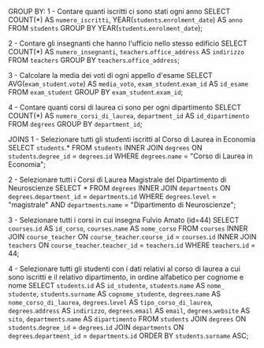 GROUP BY:
1 - Contare quanti iscritti ci sono stati ogni anno
SELECT COUNT(*) AS `numero_iscritti`, YEAR(`students`.`enrolment_date`) AS `anno`
FROM `students`
GROUP BY YEAR(`students`.`enrolment_date`);

2 - Contare gli insegnanti che hanno l'ufficio nello stesso edificio
SELECT COUNT(*) AS `numero_insegnanti`, `teachers`.`office_address` AS `indirizzo`
FROM `teachers`
GROUP BY `teachers`.`office_address`;

3 - Calcolare la media dei voti di ogni appello d'esame
SELECT AVG(`exam_student`.`vote`) AS `media_voto`,
`exam_student`.`exam_id` AS `id_esame`
FROM `exam_student`
GROUP BY `exam_student`.`exam_id`;

4 - Contare quanti corsi di laurea ci sono per ogni dipartimento
SELECT COUNT(*) AS `numero_corsi_di_laurea`,
`department_id` AS `id_dipartimento`
FROM `degrees`
GROUP BY `department_id`;


JOINS
1 - Selezionare tutti gli studenti iscritti al Corso di Laurea in Economia
SELECT `students`.*
FROM `students`
INNER JOIN `degrees`
ON `students`.`degree_id` = `degrees`.`id`
WHERE `degrees`.`name` = "Corso di Laurea in Economia";

2 - Selezionare tutti i Corsi di Laurea Magistrale del Dipartimento di Neuroscienze
SELECT *
FROM `degrees`
INNER JOIN `departments`
ON `degrees`.`department_id` = `departments`.`id`
WHERE `degrees`.`level` = "magistrale"
AND `departments`.`name` = "Dipartimento di Neuroscienze";

3 - Selezionare tutti i corsi in cui insegna Fulvio Amato (id=44)
SELECT `courses`.`id` AS `id_corso`,
`courses`.`name` AS `nome_corso`
FROM `courses`
INNER JOIN `course_teacher` ON `course_teacher`.`course_id` = `courses`.`id`
INNER JOIN `teachers` ON `course_teacher`.`teacher_id` = `teachers`.`id`
WHERE `teachers`.`id` = 44;

4 - Selezionare tutti gli studenti con i dati relativi al corso di laurea a cui sono iscritti e il relativo dipartimento, in ordine alfabetico per cognome e nome
SELECT `students`.`id` AS `id_studente`,
`students`.`name` AS `nome_ studente`,
`students`.`surname` AS `cognome_studente`,
`degrees`.`name` AS `nome_corso_di_laurea`,
`degrees`.`level` AS `tipo_corso_di_laurea`,
`degrees`.`address` AS `indirizzo`,
`degrees`.`email` AS `email`,
`degrees`.`website` AS `sito`,
`departments`.`name` AS `dipartimento`
FROM `students`
JOIN `degrees` ON `students`.`degree_id` = `degrees`.`id`
JOIN `departments` ON `degrees`.`department_id` = `departments`.`id`
ORDER BY `students`.`surname` ASC;



